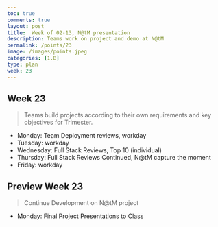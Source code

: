 ```yaml
---
toc: true
comments: true
layout: post
title:  Week of 02-13, N@tM presentation
description: Teams work on project and demo at N@tM
permalink: /points/23
image: /images/points.jpeg
categories: [1.B]
type: plan
week: 23
---
```


## Week 23
> Teams build projects according to their own requirements and key objectives for Trimester.
- Monday: Team Deployment reviews, workday
- Tuesday: workday
- Wednesday: Full Stack Reviews, Top 10 (individual)
- Thursday: Full Stack Reviews Continued, N@tM capture the moment
- Friday: workday

## Preview Week 23
> Continue Development on N@tM project
- Monday: Final Project Presentations to Class